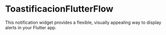 # ToastificacionFlutterFlow
This notification widget provides a flexible, visually appealing way to display alerts in your Flutter app.
